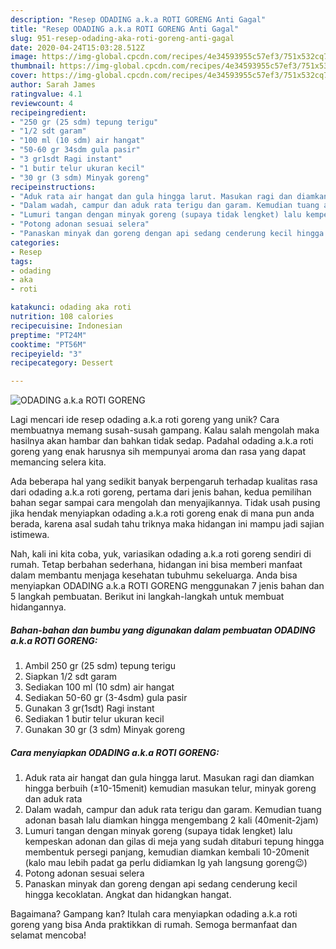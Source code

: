 ```yaml
---
description: "Resep ODADING a.k.a ROTI GORENG Anti Gagal"
title: "Resep ODADING a.k.a ROTI GORENG Anti Gagal"
slug: 951-resep-odading-aka-roti-goreng-anti-gagal
date: 2020-04-24T15:03:28.512Z
image: https://img-global.cpcdn.com/recipes/4e34593955c57ef3/751x532cq70/odading-aka-roti-goreng-foto-resep-utama.jpg
thumbnail: https://img-global.cpcdn.com/recipes/4e34593955c57ef3/751x532cq70/odading-aka-roti-goreng-foto-resep-utama.jpg
cover: https://img-global.cpcdn.com/recipes/4e34593955c57ef3/751x532cq70/odading-aka-roti-goreng-foto-resep-utama.jpg
author: Sarah James
ratingvalue: 4.1
reviewcount: 4
recipeingredient:
- "250 gr (25 sdm) tepung terigu"
- "1/2 sdt garam"
- "100 ml (10 sdm) air hangat"
- "50-60 gr 34sdm gula pasir"
- "3 gr1sdt Ragi instant"
- "1 butir telur ukuran kecil"
- "30 gr (3 sdm) Minyak goreng"
recipeinstructions:
- "Aduk rata air hangat dan gula hingga larut. Masukan ragi dan diamkan hingga berbuih (±10-15menit) kemudian masukan telur, minyak goreng dan aduk rata"
- "Dalam wadah, campur dan aduk rata terigu dan garam. Kemudian tuang adonan basah lalu diamkan hingga mengembang 2 kali (40menit-2jam)"
- "Lumuri tangan dengan minyak goreng (supaya tidak lengket) lalu kempeskan adonan dan gilas di meja yang sudah ditaburi tepung hingga membentuk persegi panjang, kemudian diamkan kembali 10-20menit (kalo mau lebih padat ga perlu didiamkan lg yah langsung goreng😉)"
- "Potong adonan sesuai selera"
- "Panaskan minyak dan goreng dengan api sedang cenderung kecil hingga kecoklatan. Angkat dan hidangkan hangat."
categories:
- Resep
tags:
- odading
- aka
- roti

katakunci: odading aka roti 
nutrition: 108 calories
recipecuisine: Indonesian
preptime: "PT24M"
cooktime: "PT56M"
recipeyield: "3"
recipecategory: Dessert

---
```



![ODADING a.k.a ROTI GORENG](https://img-global.cpcdn.com/recipes/4e34593955c57ef3/751x532cq70/odading-aka-roti-goreng-foto-resep-utama.jpg)

Lagi mencari ide resep odading a.k.a roti goreng yang unik? Cara membuatnya memang susah-susah gampang. Kalau salah mengolah maka hasilnya akan hambar dan bahkan tidak sedap. Padahal odading a.k.a roti goreng yang enak harusnya sih mempunyai aroma dan rasa yang dapat memancing selera kita.



Ada beberapa hal yang sedikit banyak berpengaruh terhadap kualitas rasa dari odading a.k.a roti goreng, pertama dari jenis bahan, kedua pemilihan bahan segar sampai cara mengolah dan menyajikannya. Tidak usah pusing jika hendak menyiapkan odading a.k.a roti goreng enak di mana pun anda berada, karena asal sudah tahu triknya maka hidangan ini mampu jadi sajian istimewa.


Nah, kali ini kita coba, yuk, variasikan odading a.k.a roti goreng sendiri di rumah. Tetap berbahan sederhana, hidangan ini bisa memberi manfaat dalam membantu menjaga kesehatan tubuhmu sekeluarga. Anda bisa menyiapkan ODADING a.k.a ROTI GORENG menggunakan 7 jenis bahan dan 5 langkah pembuatan. Berikut ini langkah-langkah untuk membuat hidangannya.

<!--inarticleads1-->

##### Bahan-bahan dan bumbu yang digunakan dalam pembuatan ODADING a.k.a ROTI GORENG:

1. Ambil 250 gr (25 sdm) tepung terigu
1. Siapkan 1/2 sdt garam
1. Sediakan 100 ml (10 sdm) air hangat
1. Sediakan 50-60 gr (3-4sdm) gula pasir
1. Gunakan 3 gr(1sdt) Ragi instant
1. Sediakan 1 butir telur ukuran kecil
1. Gunakan 30 gr (3 sdm) Minyak goreng




<!--inarticleads2-->

##### Cara menyiapkan ODADING a.k.a ROTI GORENG:

1. Aduk rata air hangat dan gula hingga larut. Masukan ragi dan diamkan hingga berbuih (±10-15menit) kemudian masukan telur, minyak goreng dan aduk rata
1. Dalam wadah, campur dan aduk rata terigu dan garam. Kemudian tuang adonan basah lalu diamkan hingga mengembang 2 kali (40menit-2jam)
1. Lumuri tangan dengan minyak goreng (supaya tidak lengket) lalu kempeskan adonan dan gilas di meja yang sudah ditaburi tepung hingga membentuk persegi panjang, kemudian diamkan kembali 10-20menit (kalo mau lebih padat ga perlu didiamkan lg yah langsung goreng😉)
1. Potong adonan sesuai selera
1. Panaskan minyak dan goreng dengan api sedang cenderung kecil hingga kecoklatan. Angkat dan hidangkan hangat.




Bagaimana? Gampang kan? Itulah cara menyiapkan odading a.k.a roti goreng yang bisa Anda praktikkan di rumah. Semoga bermanfaat dan selamat mencoba!
